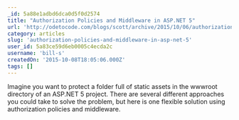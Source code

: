 ```yaml
---
_id: 5a88e1adbd6dca0d5f0d2574
title: "Authorization Policies and Middleware in ASP.NET 5"
url: 'http://odetocode.com/blogs/scott/archive/2015/10/06/authorization-policies-and-middleware-in-asp-net-5.aspx'
category: articles
slug: 'authorization-policies-and-middleware-in-asp-net-5'
user_id: 5a83ce59d6eb0005c4ecda2c
username: 'bill-s'
createdOn: '2015-10-08T18:05:06.000Z'
tags: []
---
```


Imagine you want to protect a folder full of static assets in the wwwroot directory of an ASP.NET 5 project. There are several different approaches you could take to solve the problem, but here is one flexible solution using authorization policies and middleware.
